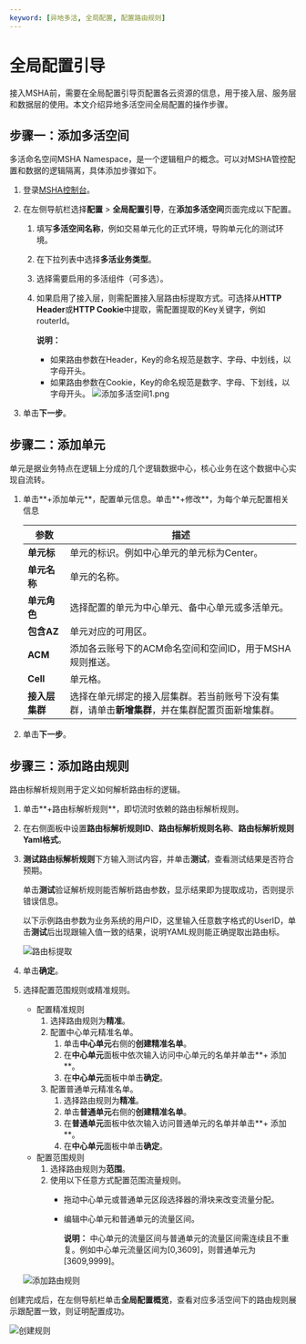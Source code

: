```yaml
---
keyword: [异地多活, 全局配置, 配置路由规则]
---
```


# 全局配置引导

接入MSHA前，需要在全局配置引导页配置各云资源的信息，用于接入层、服务层和数据层的使用。本文介绍异地多活空间全局配置的操作步骤。

## 步骤一：添加多活空间

多活命名空间MSHA Namespace，是一个逻辑租户的概念。可以对MSHA管控配置和数据的逻辑隔离，具体添加步骤如下。

1.  登录[MSHA控制台](https://msha.console.aliyun.com)。

2.  在左侧导航栏选择**配置** \> **全局配置引导**，在**添加多活空间**页面完成以下配置。

    1.  填写**多活空间名称**，例如交易单元化的正式环境，导购单元化的测试环境。

    2.  在下拉列表中选择**多活业务类型**。

    3.  选择需要启用的多活组件（可多选）。

    4.  如果启用了接入层，则需配置接入层路由标提取方式。可选择从**HTTP Header**或**HTTP Cookie**中提取，需配置提取的Key关键字，例如routerId。

        **说明：**

        -   如果路由参数在Header，Key的命名规范是数字、字母、中划线，以字母开头。
        -   如果路由参数在Cookie，Key的命名规范是数字、字母、下划线，以字母开头。
    ![添加多活空间1.png](https://static-aliyun-doc.oss-cn-hangzhou.aliyuncs.com/assets/img/zh-CN/7185911061/p170308.png)

3.  单击**下一步**。


## 步骤二：添加单元

单元是据业务特点在逻辑上分成的几个逻辑数据中心，核心业务在这个数据中心实现自流转。

1.  单击**+添加单元**，配置单元信息。单击**+修改**，为每个单元配置相关信息

    |参数|描述|
    |--|--|
    |**单元标**|单元的标识。例如中心单元的单元标为Center。|
    |**单元名称**|单元的名称。|
    |**单元角色**|选择配置的单元为中心单元、备中心单元或多活单元。|
    |**包含AZ**|单元对应的可用区。|
    |**ACM**|添加各云账号下的ACM命名空间和空间ID，用于MSHA规则推送。|
    |**Cell**|单元格。|
    |**接入层集群**|选择在单元绑定的接入层集群。若当前账号下没有集群，请单击**新增集群**，并在集群配置页面新增集群。|

2.  单击**下一步**。


## 步骤三：添加路由规则

路由标解析规则用于定义如何解析路由标的逻辑。

1.  单击**+路由标解析规则**，即切流时依赖的路由标解析规则。

2.  在右侧面板中设置**路由标解析规则ID**、**路由标解析规则名称**、**路由标解析规则Yaml格式**。

3.  **测试路由标解析规则**下方输入测试内容，并单击**测试**，查看测试结果是否符合预期。

    单击**测试**验证解析规则能否解析路由参数，显示结果即为提取成功，否则提示错误信息。

    以下示例路由参数为业务系统的用户ID，这里输入任意数字格式的UserID，单击**测试**后出现跟输入值一致的结果，说明YAML规则能正确提取出路由标。

    ![路由标提取](https://static-aliyun-doc.oss-cn-hangzhou.aliyuncs.com/assets/img/zh-CN/7185911061/p170330.png)

4.  单击**确定**。

5.  选择配置范围规则或精准规则。

    -   配置精准规则
        1.  选择路由规则为**精准**。
        2.  配置中心单元精准名单。
            1.  单击**中心单元**右侧的**创建精准名单**。
            2.  在**中心单元**面板中依次输入访问中心单元的名单并单击**+ 添加**。
            3.  在**中心单元**面板中单击**确定**。
        3.  配置普通单元精准名单。
            1.  选择路由规则为**精准**。
            2.  单击**普通单元**右侧的**创建精准名单**。
            3.  在**普通单元**面板中依次输入访问普通单元的名单并单击**+ 添加**。
            4.  在**中心单元**面板中单击**确定**。
    -   配置范围规则
        1.  选择路由规则为**范围**。
        2.  使用以下任意方式配置范围流量规则。
            -   拖动中心单元或普通单元区段选择器的滑块来改变流量分配。
            -   编辑中心单元和普通单元的流量区间。

                **说明：** 中心单元的流量区间与普通单元的流量区间需连续且不重复。例如中心单元流量区间为\[0,3609\]，则普通单元为\[3609,9999\]。

    ![添加路由规则](https://static-aliyun-doc.oss-cn-hangzhou.aliyuncs.com/assets/img/zh-CN/7185911061/p169140.png)


创建完成后，在左侧导航栏单击**全局配置概览**，查看对应多活空间下的路由规则展示跟配置一致，则证明配置成功。

![创建规则](https://static-aliyun-doc.oss-cn-hangzhou.aliyuncs.com/assets/img/zh-CN/7185911061/p169150.png)

